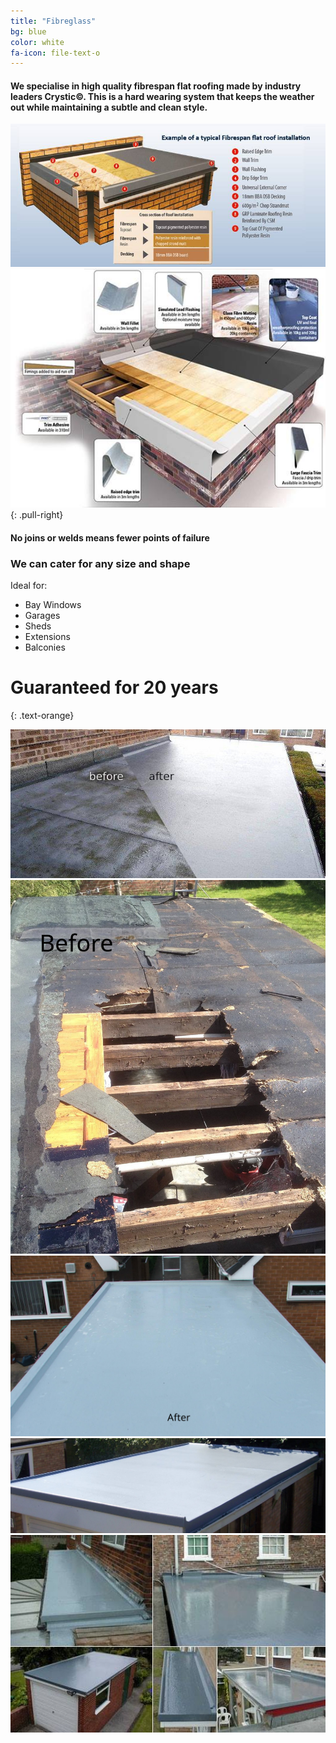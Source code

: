 ```yaml
---
title: "Fibreglass"
bg: blue
color: white
fa-icon: file-text-o
---
```


#### We specialise in high quality fibrespan flat roofing made by industry leaders Crystic©. This is a hard wearing system that keeps the weather out while maintaining a subtle and clean style.

<img class="row full column"  src="img/tech1.jpg" alt="fibrespan1" title="fibrespan1" />

<img class="row big column"  src="img/tech2.jpg" alt="fibrespan1" title="fibrespan1" />
{: .pull-right}

#### No joins or welds means fewer points of failure

### We can cater for any size and shape
Ideal for:

* Bay Windows
* Garages
* Sheds
* Extensions
* Balconies

# Guaranteed for 20 years
{: .text-orange}

<div>
<img class="row full column"  src="img/beforeafter1.jpg" alt="ba1" title="ba1" />
<img class="row small column" src="img/before1.jpg" alt="b1" title="b1" />
<img class="row big column" src="img/after1.jpg" alt="a1" title="a1" />
<img class="row full column"  src="img/sunny.jpg" alt="sunny" title="sunny" />
<img class="row full column"  src="img/multi.jpg" alt="multi" title="multi" />
</div>
